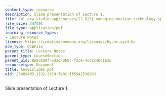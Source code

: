 ```yaml
---
content_type: resource
description: Slide presentation of Lecture 1.
file: /ol-ocw-studio-app/courses/22-812j-managing-nuclear-technology-spring-2004/254894d311922158fe02ff594253820d_lec01slides.pdf
file_size: 347401
file_type: application/pdf
learning_resource_types:
- Lecture Notes
license: https://creativecommons.org/licenses/by-nc-sa/4.0/
ocw_type: OCWFile
parent_title: Lecture Notes
parent_type: CourseSection
parent_uid: 8e9cb89f-6d3d-0b9c-f2ce-4cc8246c1e35
resourcetype: Document
title: lec01slides.pdf
uid: 254894d3-1192-2158-fe02-ff594253820d
---
```

Slide presentation of Lecture 1.